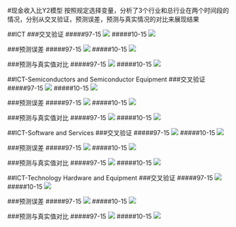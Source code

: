 #现金收入比Y2模型
按照规定选择变量，分析了3个行业和总行业在两个时间段的情况，分别从交叉验证，预测误差，预测与真实情况的对比来展现结果


##ICT
###交叉验证
#####97-15
![](cv_Y2_label_[]_gbrt_from_1997_to_2016.png)
#####10-15
![](cv_Y2_label_[]_gbrt_from_2010_to_2016.png)

###预测误差
#####97-15
![](test_Y2_label_[]_gbrt_from_1997_to_2016.png)
#####10-15
![](test_Y2_label_[]_gbrt_from_2010_to_2016.png)

###预测与真实值对比
#####97-15
![](contrast_Y2_label_[]_gbrt_from_1997_to_2016.png)
#####10-15
![](contrast_Y2_label_[]_gbrt_from_2010_to_2016.png)




##ICT-Semiconductors and Semiconductor Equipment
###交叉验证
#####97-15
![](cv_Y2_label_0_gbrt_from_1997_to_2016.png)
#####10-15
![](cv_Y2_label_0_gbrt_from_2010_to_2016.png)

###预测误差
#####97-15
![](test_Y2_label_0_gbrt_from_1997_to_2016.png)
#####10-15
![](test_Y2_label_0_gbrt_from_2010_to_2016.png)

###预测与真实值对比
#####97-15
![](contrast_Y2_label_0_gbrt_from_1997_to_2016.png)
#####10-15
![](contrast_Y2_label_0_gbrt_from_2010_to_2016.png)

##ICT-Software and Services
###交叉验证
#####97-15
![](cv_Y2_label_1_gbrt_from_1997_to_2016.png)
#####10-15
![](cv_Y2_label_1_gbrt_from_2010_to_2016.png)

###预测误差
#####97-15
![](test_Y2_label_1_gbrt_from_1997_to_2016.png)
#####10-15
![](test_Y2_label_1_gbrt_from_2010_to_2016.png)

###预测与真实值对比
#####97-15
![](contrast_Y2_label_1_gbrt_from_1997_to_2016.png)
#####10-15
![](contrast_Y2_label_1_gbrt_from_2010_to_2016.png)

##ICT-Technology Hardware and Equipment
###交叉验证
#####97-15
![](cv_Y2_label_2_gbrt_from_1997_to_2016.png)
#####10-15
![](cv_Y2_label_2_gbrt_from_2010_to_2016.png)

###预测误差
#####97-15
![](test_Y2_label_2_gbrt_from_1997_to_2016.png)
#####10-15
![](test_Y2_label_2_gbrt_from_2010_to_2016.png)

###预测与真实值对比
#####97-15
![](contrast_Y2_label_2_gbrt_from_1997_to_2016.png)
#####10-15
![](contrast_Y2_label_2_gbrt_from_2010_to_2016.png)





